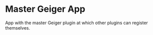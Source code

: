 # Master Geiger App

App with the master Geiger plugin at which other plugins can register themselves. 
